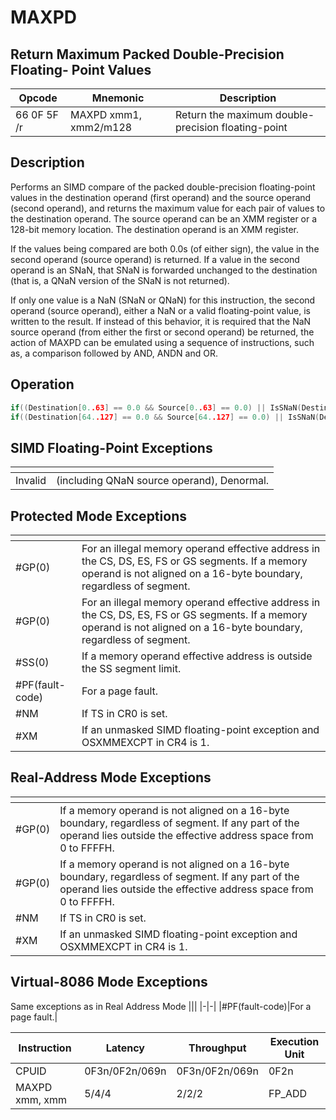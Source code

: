 # MAXPD
 
## Return Maximum Packed Double-Precision Floating- Point Values
 
 
|Opcode|Mnemonic|Description|
|-|-|-|
|66 0F 5F /r|MAXPD xmm1, xmm2/m128|Return the maximum double-precision floating-point|
 
## Description
 
Performs an SIMD compare of the packed double-precision floating-point values in the destination operand (first operand) and the source operand (second operand), and returns the maximum value for each pair of values to the destination operand. The source operand can be an XMM register or a 128-bit memory location. The destination operand is an XMM register.
 
If the values being compared are both 0.0s (of either sign), the value in the second operand (source operand) is returned. If a value in the second operand is an SNaN, that SNaN is forwarded unchanged to the destination (that is, a QNaN version of the SNaN is not returned).
 
If only one value is a NaN (SNaN or QNaN) for this instruction, the second operand (source operand), either a NaN or a valid floating-point value, is written to the result. If instead of this behavior, it is required that the NaN source operand (from either the first or second operand) be returned, the action of MAXPD can be emulated using a sequence of instructions, such as, a comparison followed by AND, ANDN and OR.
 
 
## Operation
 
```c
if((Destination[0..63] == 0.0 && Source[0..63] == 0.0) || IsSNaN(Destination[0..63]) || IsSNaN(Source[0..63]) || Destination[0..63] <= Source[0..63]) Destination[0..63] = Source[0..63];
if((Destination[64..127] == 0.0 && Source[64..127] == 0.0) || IsSNaN(Destination[64..127]) || IsSNaN(Source[64..127]) || Destination[64..127] <= Source[64..127]) Destination[64..127] = Source[64..127];

```
 
 
## SIMD Floating-Point Exceptions
 
|[]()||
|-|-|
|Invalid|(including QNaN source operand), Denormal.|
 
## Protected Mode Exceptions
 
|[]()||
|-|-|
|#GP(0)|For an illegal memory operand effective address in the CS, DS, ES, FS or GS segments. If a memory operand is not aligned on a 16-byte boundary, regardless of segment.|
|#GP(0)|For an illegal memory operand effective address in the CS, DS, ES, FS or GS segments. If a memory operand is not aligned on a 16-byte boundary, regardless of segment.|
|#SS(0)|If a memory operand effective address is outside the SS segment limit.|
|#PF(fault-code)|For a page fault.|
|#NM|If TS in CR0 is set.|
|#XM|If an unmasked SIMD floating-point exception and OSXMMEXCPT in CR4 is 1.|
 
## Real-Address Mode Exceptions
 
|[]()||
|-|-|
|#GP(0)|If a memory operand is not aligned on a 16-byte boundary, regardless of segment. If any part of the operand lies outside the effective address space from 0 to FFFFH.|
|#GP(0)|If a memory operand is not aligned on a 16-byte boundary, regardless of segment. If any part of the operand lies outside the effective address space from 0 to FFFFH.|
|#NM|If TS in CR0 is set.|
|#XM|If an unmasked SIMD floating-point exception and OSXMMEXCPT in CR4 is 1.|
 
## Virtual-8086 Mode Exceptions
 
Same exceptions as in Real Address Mode
|[]()||
|-|-|
|#PF(fault-code)|For a page fault.|
 
|Instruction|Latency|Throughput|Execution Unit|
|-|-|-|-|
|CPUID|0F3n/0F2n/069n|0F3n/0F2n/069n|0F2n|
|MAXPD xmm, xmm|5/4/4|2/2/2|FP_ADD|
